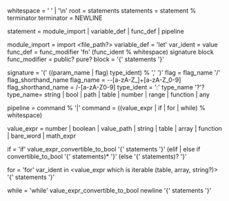 whitespace = ' ' | '\n'
root =  statements
statements = statement % terminator
terminator = NEWLINE 

statement = module_import | variable_def | func_def | pipeline

module_import = import <file_path?>
variable_def = 'let' var_ident = value
func_def = func_modifier 'fn' (func_ident % whitespace) signature block
func_modifier = public? pure?
block = '{' statements '}'

signature = '(' ((param_name | flag) type_ident) % ',' ')' 
flag = flag_name '/' flag_shorthand_name
flag_name = --[a-zA-Z_]+[a-zA-Z_0-9]
flag_shorthand_name = /-[a-zA-Z0-9]
type_ident = ':' type_name '?'?
type_name= string | bool | path | table | number | range | function | any

pipeline = command % '|'
command = ((value_expr | if | for | while) % whitespace)

value_expr = number 
    | boolean
    | value_path
    | string 
    | table 
    | array
    | function 
    | bare_word 
    | math_expr 

if = 
    'if' value_expr_convertible_to_bool '{'
        statements
    '}' (elif | else if convertible_to_bool '{'
        statements)*
    '}'
    (else '{' 
        statements)?
    '}'

for = 
    'for' var_ident in <value_expr which is iterable (table, array, string?)> '{'
        <ident> statements
    '}'

while =
    'while' value_expr_convertible_to_bool newline '{'
        statements
    '}'
